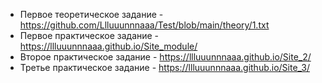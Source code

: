 - Первое теоретическое задание - https://github.com/Llluuunnnaaa/Test/blob/main/theory/1.txt
- Первое практическое задание - https://llluuunnnaaa.github.io/Site_module/
- Второе практическое задание - https://llluuunnnaaa.github.io/Site_2/
- Третье практическое задание - https://llluuunnnaaa.github.io/Site_3/
